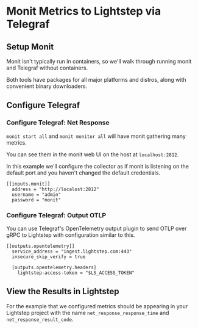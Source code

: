 # Monit Metrics to Lightstep via Telegraf

## Setup Monit

Monit isn't typically run in containers, so we'll walk through running monit and Telegraf without containers.

Both tools have packages for all major platforms and distros, along with convenient binary downloaders.

## Configure Telegraf

### Configure Telegraf: Net Response

`monit start all` and `monit monitor all` will have monit gathering many metrics.

You can see them in the monit web UI on the host at `localhost:2812`. 

In this example we'll configure the collector as if monit is listening on the default port and you haven't changed the default credentials.

```
[[inputs.monit]]
  address = "http://localost:2812"
  username = "admin"
  password = "monit"
```

### Configure Telegraf: Output OTLP

You can use Telegraf's OpenTelemetry output plugin to send OTLP over gRPC to Lightstep with configuration similar to this.

```
[[outputs.opentelemetry]]
  service_address = "ingest.lightstep.com:443"
  insecure_skip_verify = true

  [outputs.opentelemetry.headers]
    lightstep-access-token = "$LS_ACCESS_TOKEN"
```

## View the Results in Lightstep

For the example that we configured metrics should be appearing in your Lightstep project with the name `net_response_response_time` and `net_response_result_code`.

